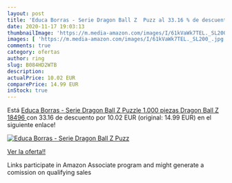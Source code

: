 ```yaml
---
layout: post
title: 'Educa Borras - Serie Dragon Ball Z  Puzz al 33.16 % de descuento'
date: 2020-11-17 19:03:13
thumbnailImage: 'https://m.media-amazon.com/images/I/61kVaWk7TEL._SL200_.jpg'
images: [ 'https://m.media-amazon.com/images/I/61kVaWk7TEL._SL200_.jpg' ]
comments: true
category: ofertas
author: ring
slug: B084HD2WTB
description:
actualPrice: 10.02 EUR
comparePrice: 14.99 EUR
inStock: true
---
```


Está [Educa Borras - Serie Dragon Ball Z  Puzzle 1.000 piezas Dragon Ball Z  18496 ](https://www.amazon.es/dp/B084HD2WTB/?tag=tolees-21) con 33.16 de descuento por 10.02 EUR (original: 14.99 EUR) en el siguiente enlace!

[![Educa Borras - Serie Dragon Ball Z  Puzz](https://m.media-amazon.com/images/I/61kVaWk7TEL._SL200_.jpg)](https://www.amazon.es/dp/B084HD2WTB/?tag=tolees-21)

[Ver la oferta!!](https://www.amazon.es/dp/B084HD2WTB/?tag=tolees-21)

Links participate in Amazon Associate program and might generate a comission on qualifying sales


